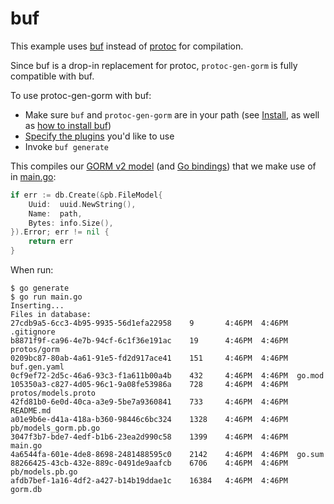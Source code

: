 # buf

This example uses [buf](https://docs.buf.build/introduction) instead of [protoc](https://grpc.io/docs/protoc-installation/) for compilation.

Since buf is a drop-in replacement for protoc, `protoc-gen-gorm` is fully compatible with buf.

To use protoc-gen-gorm with buf:

- Make sure `buf` and `protoc-gen-gorm` are in your path (see [Install](https://complex64.github.io/protoc-gen-gorm/#install), as well as [how to install buf](https://docs.buf.build/installation))
- [Specify the plugins](/examples/buf/buf.gen.yaml) you'd like to use
- Invoke `buf generate`

This compiles our [GORM v2 model](/examples/buf/pb/models_gorm.pb.go) (and [Go bindings](/examples/buf/pb/models.pb.go)) that we make use of in [main.go](/examples/buf/main.go):

```go
if err := db.Create(&pb.FileModel{
    Uuid:  uuid.NewString(),
    Name:  path,
    Bytes: info.Size(),
}).Error; err != nil {
    return err
}
```

When run:

```
$ go generate
$ go run main.go
Inserting...
Files in database:
27cdb9a5-6cc3-4b95-9935-56d1efa22958    9       4:46PM  4:46PM  .gitignore
b8871f9f-ca96-4e7b-94cf-6c1f36e191ac    19      4:46PM  4:46PM  protos/gorm
0209bc87-80ab-4a61-91e5-fd2d917ace41    151     4:46PM  4:46PM  buf.gen.yaml
0cf9ef72-2d5c-46a6-93c3-f1a611b00a4b    432     4:46PM  4:46PM  go.mod
105350a3-c827-4d05-96c1-9a08fe53986a    728     4:46PM  4:46PM  protos/models.proto
42fd81b0-6e0d-40ca-a3e9-5be7a9360841    733     4:46PM  4:46PM  README.md
a01e9b6e-d41a-418a-b360-98446c6bc324    1328    4:46PM  4:46PM  pb/models_gorm.pb.go
3047f3b7-bde7-4edf-b1b6-23ea2d990c58    1399    4:46PM  4:46PM  main.go
4a6544fa-601e-4de8-8698-2481488595c0    2142    4:46PM  4:46PM  go.sum
88266425-43cb-432e-889c-0491de9aafcb    6706    4:46PM  4:46PM  pb/models.pb.go
afdb7bef-1a16-4df2-a427-b14b19ddae1c    16384   4:46PM  4:46PM  gorm.db
```
